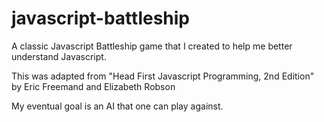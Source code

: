 # javascript-battleship
A classic Javascript Battleship game that I created to help me better understand Javascript.

This was adapted from "Head First Javascript Programming, 2nd Edition" by Eric Freemand and Elizabeth Robson

My eventual goal is an AI that one can play against.
